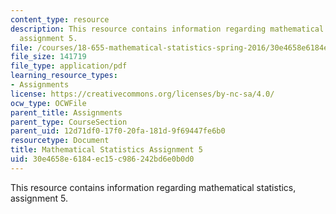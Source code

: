 ```yaml
---
content_type: resource
description: This resource contains information regarding mathematical statistics,
  assignment 5.
file: /courses/18-655-mathematical-statistics-spring-2016/30e4658e6184ec15c986242bd6e0b0d0_MIT18_655S16_ProblemSet_5.pdf
file_size: 141719
file_type: application/pdf
learning_resource_types:
- Assignments
license: https://creativecommons.org/licenses/by-nc-sa/4.0/
ocw_type: OCWFile
parent_title: Assignments
parent_type: CourseSection
parent_uid: 12d71df0-17f0-20fa-181d-9f69447fe6b0
resourcetype: Document
title: Mathematical Statistics Assignment 5
uid: 30e4658e-6184-ec15-c986-242bd6e0b0d0
---
```

This resource contains information regarding mathematical statistics, assignment 5.